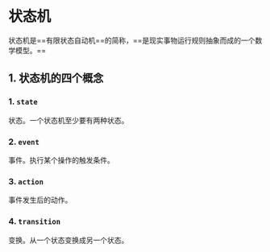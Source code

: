 # 状态机

状态机是==有限状态自动机==的简称，==是现实事物运行规则抽象而成的一个数学模型。==

## 1. 状态机的四个概念

### 1. `state`

状态。一个状态机至少要有两种状态。

### 2. `event`

事件。执行某个操作的触发条件。

### 3. `action`

事件发生后的动作。

### 4. `transition`

变换。从一个状态变换成另一个状态。